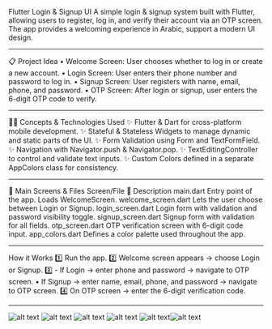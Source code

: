 
 Flutter Login & Signup UI
A simple login & signup system built with Flutter, allowing users to register, log in, and verify their account via an OTP screen. The app provides a welcoming experience in Arabic, support a modern UI design.
________________________________________
📋 Project Idea
•	Welcome Screen: User chooses whether to log in or create a new account.
•	Login Screen: User enters their phone number and password to log in.
•	Signup Screen: User registers with name, email, phone, and password.
•	OTP Screen: After login or signup, user enters the 6-digit OTP code to verify.
________________________________________
👨‍💻 Concepts & Technologies Used
✨ Flutter & Dart for cross-platform mobile development.
✨ Stateful & Stateless Widgets to manage dynamic and static parts of the UI.
✨ Form Validation using Form and TextFormField.
✨ Navigation with Navigator.push & Navigator.pop.
✨ TextEditingController to control and validate text inputs.
✨ Custom Colors defined in a separate AppColors class for consistency.
________________________________________
🧾 Main Screens & Files
Screen/File	🔷 Description
main.dart	Entry point of the app. Loads WelcomeScreen.
welcome_screen.dart	Lets the user choose between Login or Signup.
login_screen.dart	Login form with validation and password visibility toggle.
signup_screen.dart	Signup form with validation for all fields.
otp_screen.dart	OTP verification screen with 6-digit code input.
app_colors.dart	Defines a color palette used throughout the app.
________________________________________
 How it Works
1️⃣ Run the app.
2️⃣ Welcome screen appears → choose Login or Signup.
3️⃣ - If Login → enter phone and password → navigate to OTP screen.
•	If Signup → enter name, email, phone, and password → navigate to OTP screen.
4️⃣ On OTP screen → enter the 6-digit verification code.
________________________________________

![alt text](image.png) ![alt text](image-1.png)
![alt text](image-2.png) ![alt text](image-3.png)
![alt text](image-4.png)![alt text](image-5.png)
